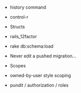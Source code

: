 - history command
- control-r

- Structs
- rails_12factor
- rake db:schema:load
- Never edit a pushed migration...
- Scopes
- owned-by-user style scoping
- pundit / authorization / roles
